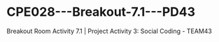 # CPE028---Breakout-7.1---PD43
Breakout Room Activity 7.1 | Project Activity 3: Social Coding - TEAM43 
